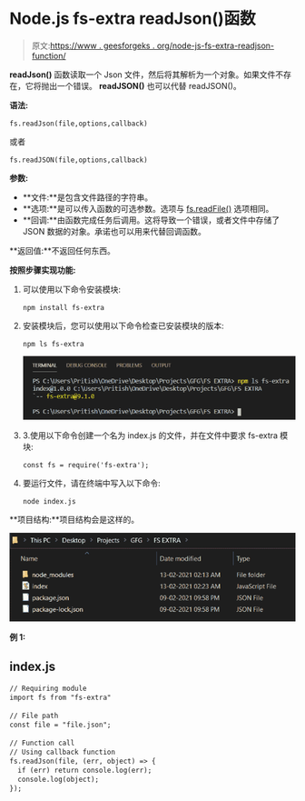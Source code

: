 # Node.js fs-extra readJson()函数

> 原文:[https://www . geesforgeks . org/node-js-fs-extra-readjson-function/](https://www.geeksforgeeks.org/node-js-fs-extra-readjson-function/)

**readJson()** 函数读取一个 Json 文件，然后将其解析为一个对象。如果文件不存在，它将抛出一个错误。 **readJSON()** 也可以代替 readJSON()。

**语法:**

```
fs.readJson(file,options,callback)
```

或者

```
fs.readJSON(file,options,callback)
```

**参数:**

*   **文件:**是包含文件路径的字符串。
*   **选项:**是可以传入函数的可选参数。选项与 [fs.readFile()](https://www.geeksforgeeks.org/node-js-fs-readfile-method/) 选项相同。
*   **回调:**由函数完成任务后调用。这将导致一个错误，或者文件中存储了 JSON 数据的对象。承诺也可以用来代替回调函数。

**返回值:**不返回任何东西。

**按照步骤实现功能:**

1.  可以使用以下命令安装模块:

    ```
    npm install fs-extra
    ```

2.  安装模块后，您可以使用以下命令检查已安装模块的版本:

    ```
    npm ls fs-extra
    ```

    ![](img/7f250622aa2125b46b0e33ba7e88633d.png)

3.  3.使用以下命令创建一个名为 index.js 的文件，并在文件中要求 fs-extra 模块:

    ```
    const fs = require('fs-extra');
    ```

4.  要运行文件，请在终端中写入以下命令:

    ```
    node index.js
    ```

**项目结构:**项目结构会是这样的。

![](img/5a04b4a9423b0180bdb62b253dc661e9.png)

**例 1:**

## index.js

```
// Requiring module
import fs from "fs-extra"

// File path
const file = "file.json";

// Function call
// Using callback function
fs.readJson(file, (err, object) => {
  if (err) return console.log(err);
  console.log(object);
});
```